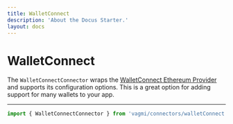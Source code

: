 ```yaml
---
title: WalletConnect
description: 'About the Docus Starter.'
layout: docs
---
```


# WalletConnect

The `WalletConnectConnector` wraps the [WalletConnect Ethereum Provider](https://walletconnect.com/) and supports its configuration options. This is a great option for adding support for many wallets to your app.

---

```js
import { WalletConnectConnector } from 'vagmi/connectors/walletConnect';
```
